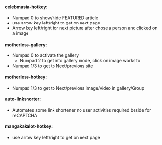 #### celebmasta-hotkey:
* Numpad 0 to show/hide FEATURED article
* use arrow key left/right to get on next page
* Arrow key left/right for next picture after chose a person and clicked on a image

#### motherless-gallery:
* Numpad 0 to activate the gallery
   * Numpad 2 to get into gallery mode, click on image works to
* Numpad 1/3 to get to Next/previous site

#### motherless-hotkey:
* Numpad 1/3 to get to Next/previous image/video in gallery/Group

#### auto-linkshorter:
* Automates some link shortener no user activities required beside for reCAPTCHA

#### mangakakalot-hotkey:
* use arrow key left/right to get on next page
